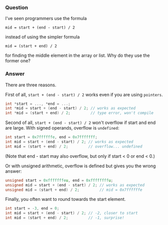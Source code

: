 
### Question
I've seen programmers use the formula

```
mid = start + (end - start) / 2
```

instead of using the simpler formula

```
mid = (start + end) / 2
```

for finding the middle element in the array or list. Why do they use the former one?

### Answer

There are three reasons.

First of all, `start + (end - start) / 2` works even if you are using `pointers`.

```c
int *start = ..., *end = ...;
int *mid = start + (end - start) / 2; // works as expected
int *mid = (start + end) / 2;         // type error, won't compile
```

Second of all, `start + (end - start) / 2` won't overflow if start and end are large. With signed operands, overflow is `undefined`:

```c
int start = 0x7ffffffe, end = 0x7fffffff;
int mid = start + (end - start) / 2; // works as expected
int mid = (start + end) / 2;         // overflow... undefined
```

(Note that end - start may also overflow, but only if start < 0 or end < 0.)

Or with unsigned arithmetic, overflow is defined but gives you the wrong answer:

```c
unsigned start = 0xfffffffeu, end = 0xffffffffu;
unsigned mid = start + (end - start) / 2; // works as expected
unsigned mid = (start + end) / 2;         // mid = 0x7ffffffe
```

Finally, you often want to round towards the start element.

```c
int start = -3, end = 0;
int mid = start + (end - start) / 2; // -2, closer to start
int mid = (start + end) / 2;         // -1, surprise!
```


